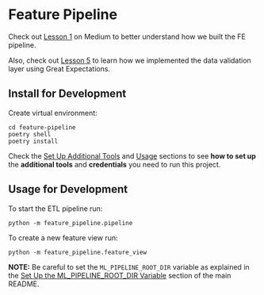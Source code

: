 # Feature Pipeline

Check out [Lesson 1](https://medium.com/towards-data-science/a-framework-for-building-a-production-ready-feature-engineering-pipeline-f0b29609b20f) on Medium to better understand how we built the FE pipeline. 

Also, check out [Lesson 5](https://towardsdatascience.com/ensuring-trustworthy-ml-systems-with-data-validation-and-real-time-monitoring-89ab079f4360) to learn how we implemented the data validation layer using Great Expectations.

## Install for Development

Create virtual environment:
```shell
cd feature-pipeline
poetry shell
poetry install
```

Check the [Set Up Additional Tools](https://github.com/iusztinpaul/energy-forecasting#-set-up-additional-tools-) and [Usage](https://github.com/iusztinpaul/energy-forecasting#usage) sections to see **how to set up** the **additional tools** and **credentials** you need to run this project.

## Usage for Development

To start the ETL pipeline run:
```shell
python -m feature_pipeline.pipeline
```

To create a new feature view run:
```shell
python -m feature_pipeline.feature_view
```

**NOTE:** Be careful to set the `ML_PIPELINE_ROOT_DIR` variable as explained in the [Set Up the ML_PIPELINE_ROOT_DIR Variable](https://github.com/iusztinpaul/energy-forecasting#set-up-the-ml_pipeline_root_dir-variable) section of the main README.
